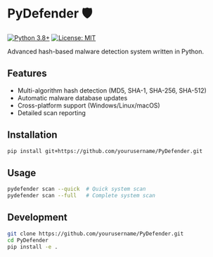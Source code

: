 # PyDefender 🛡️

[![Python 3.8+](https://img.shields.io/badge/python-3.8+-blue.svg)](https://www.python.org/downloads/)
[![License: MIT](https://img.shields.io/badge/License-MIT-yellow.svg)](https://opensource.org/licenses/MIT)

Advanced hash-based malware detection system written in Python.

## Features
- Multi-algorithm hash detection (MD5, SHA-1, SHA-256, SHA-512)
- Automatic malware database updates
- Cross-platform support (Windows/Linux/macOS)
- Detailed scan reporting

## Installation
```bash
pip install git+https://github.com/yourusername/PyDefender.git
```

## Usage
```bash
pydefender scan --quick  # Quick system scan
pydefender scan --full   # Complete system scan
```

## Development
```bash
git clone https://github.com/yourusername/PyDefender.git
cd PyDefender
pip install -e .
```
